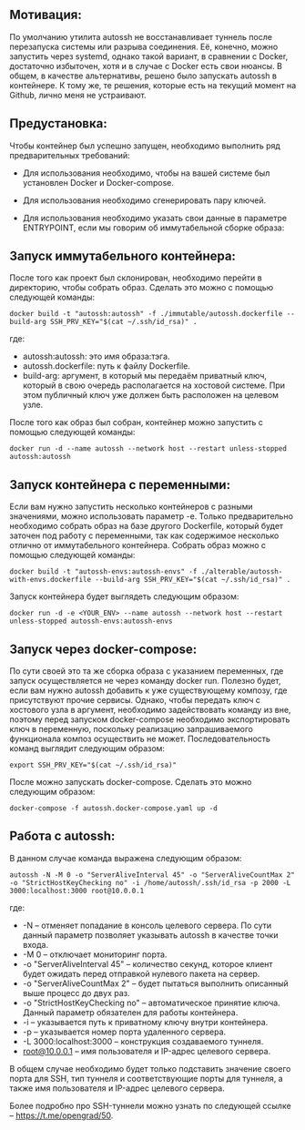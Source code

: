 ## Мотивация:

По умолчанию утилита autossh не восстанавливает туннель после перезапуска системы или разрыва соединения. Её, конечно, можно запустить через systemd, однако такой вариант, в сравнении с Docker, достаточно избыточен, хотя и в случае с Docker есть свои нюансы. В общем, в качестве альтернативы, решено было запускать autossh в контейнере. К тому же, те решения, которые есть на текущий момент на Github, лично меня не устраивают.

## Предустановка:

Чтобы контейнер был успешно запущен, необходимо выполнить ряд предварительных требований:

- Для использования необходимо, чтобы на вашей системе был установлен Docker и Docker-compose.

- Для использования необходимо сгенерировать пару ключей.

- Для использования необходимо указать свои данные в параметре ENTRYPOINT, если мы говорим об иммутабельной сборке образа:

## Запуск иммутабельного контейнера:

После того как проект был склонирован, необходимо перейти в директорию, чтобы собрать образ. Сделать это можно с помощью следующей команды:

```
docker build -t "autossh:autossh" -f ./immutable/autossh.dockerfile --build-arg SSH_PRV_KEY="$(cat ~/.ssh/id_rsa)" .
```

где:

- autossh:autossh: это имя образа:тэга.
- autossh.dockerfile: путь к файлу Dockerfile.
- build-arg: аргумент, в который мы передаём приватный ключ, который в свою очередь располагается на хостовой системе. При этом публичный ключ уже должен быть расположен на целевом узле.

После того как образ был собран, контейнер можно запустить с помощью следующей команды:

```
docker run -d --name autossh --network host --restart unless-stopped autossh:autossh
```

## Запуск контейнера с переменными:

Если вам нужно запустить несколько контейнеров с разными значениями, можно использовать параметр -e. Только предварительно необходимо собрать образ на базе другого Dockerfile, который будет заточен под работу с переменными, так как содержимое несколько отлично от иммутабельного контейнера. Собрать образ можно с помощью следующей команды:

```
docker build -t "autossh-envs:autossh-envs" -f ./alterable/autossh-with-envs.dockerfile --build-arg SSH_PRV_KEY="$(cat ~/.ssh/id_rsa)" . 
```

Запуск контейнера будет выглядеть следующим образом:

```
docker run -d -e <YOUR_ENV> --name autossh --network host --restart unless-stopped autossh-envs:autossh-envs
```

## Запуск через docker-compose:

По сути своей это та же сборка образа с указанием переменных, где запуск осуществляется не через команду docker run. Полезно будет, если вам нужно autossh добавить к уже существующему композу, где присутствуют прочие сервисы. Однако, чтобы передать ключ с хостового узла в аргумент, необходимо задействовать команду из вне, поэтому перед запуском docker-compose необходимо экспортировать ключ в переменную, поскольку реализацию запрашиваемого функционала композ осуществить не может. Последовательность команд выглядит следующим образом:

```
export SSH_PRV_KEY="$(cat ~/.ssh/id_rsa)"
```

После можно запускать docker-compose. Сделать это можно следующим образом:

```
docker-compose -f autossh.docker-compose.yaml up -d
```

## Работа с autossh:

В данном случае команда выражена следующим образом:

`autossh -N -M 0 -o "ServerAliveInterval 45" -o "ServerAliveCountMax 2" -o "StrictHostKeyChecking no" -i /home/autossh/.ssh/id_rsa -p 2000 -L 3000:localhost:3000 root@10.0.0.1`

где:

- -N – отменяет попадание в консоль целевого сервера. По сути данный параметр позволяет указывать autossh в качестве точки входа.
- -M 0 – отключает мониторинг порта.
- -о "ServerAliveInterval 45" – количество секунд, которое клиент будет ожидать перед отправкой нулевого пакета на сервер.
- -о "ServerAliveCountMax 2" – будет пытаться выполнить описанный выше процесс до двух раз.
- -o "StrictHostKeyChecking no" – автоматическое принятие ключа. Данный параметр обязателен для работы контейнера.
- -i – указывается путь к приватному ключу внутри контейнера.
- -p – указывается номер порта удаленного сервера.
- -L 3000:localhost:3000 – конструкция создаваемого туннеля.
- [root@10.0.0.1](https://www.twitch.tv/exitfound) – имя пользователя и IP-адрес целевого сервера.

В общем случае необходимо будет только подставить значение своего порта для SSH, тип туннеля и соответствующие порты для туннеля, а также имя пользователя и IP-адрес целевого сервера.

Более подробно про SSH-туннели можно узнать по следующей ссылке – https://t.me/opengrad/50.
